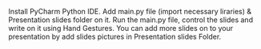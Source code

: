Install PyCharm Python IDE. Add main.py file (import necessary liraries) & Presentation slides folder on it. Run the main.py file, control the slides and write on it using Hand Gestures. You can add more slides on to your presentation by add slides pictures in Presentation slides Folder.

